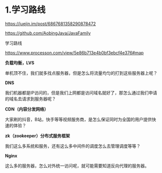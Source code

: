 # 1.学习路线

https://juejin.im/post/6867681358290878472

https://github.com/AobingJava/JavaFamily

学习路线

https://www.processon.com/view/5e86b713e4b0bf3ebcf4e376#map

**负载均衡，LVS**

单机顶不住，我们就多找点服务器，但是怎么将流量均匀的打到这些服务器上呢？

**DNS**

我们机器都是IP访问的，但是我们上网都是访问域名就好了，那怎么通过我们申请的域名去请求到服务器呢？

**CDN（内容分发网络）**

大家刷的抖音，B站，快手等等视频服务商，是怎么保证同时为全国的用户提供快速的体验？

**zk（zookeeper）分布式服务框架**

我们这么多系统和服务，还有这么多中间件的调度怎么去管理调度等等？

**Nginx**

这么多的服务器，怎么对外统一访问呢，就可能需要知道反向代理的服务器。



 